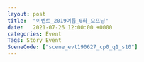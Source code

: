```yaml
---
layout: post
title:  "이벤트_2019여름_0화_오프닝"
date:   2021-07-26 12:00:00 +0000
categories: Event
Tags: Story Event
SceneCode: ["scene_evt190627_cp0_q1_s10"]
---
```

